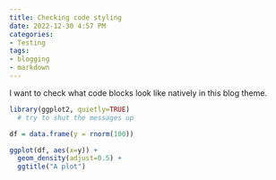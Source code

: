 ```yaml
---
title: Checking code styling
date: 2022-12-30 4:57 PM
categories:
- Testing
tags:
- blogging
- markdown
---
```


I want to check what code blocks look like natively in this blog theme.

```R
library(ggplot2, quietly=TRUE) 
  # try to shut the messages up

df = data.frame(y = rnorm(100))

ggplot(df, aes(x=y)) + 
  geom_density(adjust=0.5) +
  ggtitle("A plot")

```

